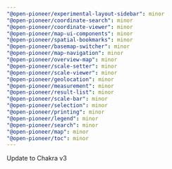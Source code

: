 ```yaml
---
"@open-pioneer/experimental-layout-sidebar": minor
"@open-pioneer/coordinate-search": minor
"@open-pioneer/coordinate-viewer": minor
"@open-pioneer/map-ui-components": minor
"@open-pioneer/spatial-bookmarks": minor
"@open-pioneer/basemap-switcher": minor
"@open-pioneer/map-navigation": minor
"@open-pioneer/overview-map": minor
"@open-pioneer/scale-setter": minor
"@open-pioneer/scale-viewer": minor
"@open-pioneer/geolocation": minor
"@open-pioneer/measurement": minor
"@open-pioneer/result-list": minor
"@open-pioneer/scale-bar": minor
"@open-pioneer/selection": minor
"@open-pioneer/printing": minor
"@open-pioneer/legend": minor
"@open-pioneer/search": minor
"@open-pioneer/map": minor
"@open-pioneer/toc": minor
---
```


Update to Chakra v3
